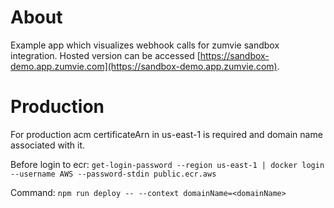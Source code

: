 # About

Example app which visualizes webhook calls for zumvie sandbox integration. Hosted version can be accessed [https://sandbox-demo.app.zumvie.com](https://sandbox-demo.app.zumvie.com).

# Production

For production acm certificateArn in us-east-1 is required and domain name associated with it.

Before login to ecr: `get-login-password --region us-east-1 | docker login --username AWS --password-stdin public.ecr.aws`

Command: `npm run deploy -- --context domainName=<domainName>`
